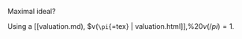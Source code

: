 












Maximal ideal?

Using a [[valuation.md), \$v(`\pi`{=tex} | valuation.html]],%20$v(/pi) = 1$.
